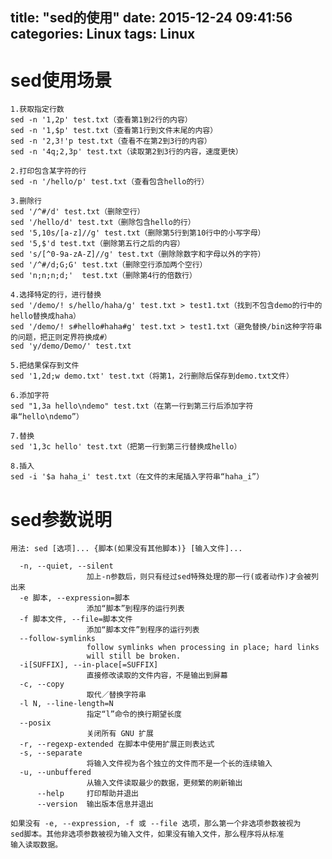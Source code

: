 title: "sed的使用"
date: 2015-12-24 09:41:56
categories: Linux
tags: Linux
---


# sed使用场景

	1.获取指定行数
	sed -n '1,2p' test.txt（查看第1到2行的内容）
	sed -n '1,$p' test.txt（查看第1行到文件末尾的内容）
	sed -n '2,3!'p test.txt（查看不在第2到3行的内容）
	sed -n '4q;2,3p' test.txt（读取第2到3行的内容，速度更快）

	2.打印包含某字符的行
	sed -n '/hello/p' test.txt（查看包含hello的行）

	3.删除行
	sed '/^#/d' test.txt（删除空行）
	sed '/hello/d' test.txt（删除包含hello的行）
	sed '5,10s/[a-z]//g' test.txt（删除第5行到第10行中的小写字母）
	sed '5,$'d test.txt（删除第五行之后的内容）
	sed 's/[^0-9a-zA-Z]//g' test.txt（删除除数字和字母以外的字符）
	sed '/^#/d;G;G' test.txt（删除空行添加两个空行）
	sed 'n;n;n;d;'  test.txt（删除第4行的倍数行）

	4.选择特定的行，进行替换
	sed '/demo/! s/hello/haha/g' test.txt > test1.txt（找到不包含demo的行中的hello替换成haha）
	sed '/demo/! s#hello#haha#g' test.txt > test1.txt（避免替换/bin这种字符串的问题，把正则定界符换成#）
	sed 'y/demo/Demo/' test.txt

	5.把结果保存到文件
	sed '1,2d;w demo.txt' test.txt（将第1，2行删除后保存到demo.txt文件）

	6.添加字符
	sed "1,3a hello\ndemo" test.txt（在第一行到第三行后添加字符串“hello\ndemo”）

	7.替换
	sed '1,3c hello' test.txt（把第一行到第三行替换成hello）

	8.插入
	sed -i '$a haha_i' test.txt（在文件的末尾插入字符串“haha_i”）

# sed参数说明

	用法: sed [选项]... {脚本(如果没有其他脚本)} [输入文件]...

      -n, --quiet, --silent
                     加上-n参数后，则只有经过sed特殊处理的那一行(或者动作)才会被列出来
      -e 脚本, --expression=脚本
                     添加“脚本”到程序的运行列表
      -f 脚本文件, --file=脚本文件
                     添加“脚本文件”到程序的运行列表
      --follow-symlinks
                     follow symlinks when processing in place; hard links
                     will still be broken.
      -i[SUFFIX], --in-place[=SUFFIX]
                     直接修改读取的文件内容，不是输出到屏幕
      -c, --copy
                     取代／替换字符串
      -l N, --line-length=N
                     指定“l”命令的换行期望长度
      --posix
                     关闭所有 GNU 扩展
      -r, --regexp-extended 在脚本中使用扩展正则表达式
      -s, --separate
                     将输入文件视为各个独立的文件而不是一个长的连续输入
      -u, --unbuffered
                     从输入文件读取最少的数据，更频繁的刷新输出
          --help     打印帮助并退出
          --version  输出版本信息并退出

    如果没有 -e, --expression, -f 或 --file 选项，那么第一个非选项参数被视为
    sed脚本。其他非选项参数被视为输入文件，如果没有输入文件，那么程序将从标准
    输入读取数据。